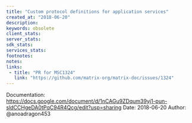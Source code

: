 ```yaml
---
title: "Custom protocol definitions for application services"
created_at: "2018-06-20"
description:
keywords: obsolete
client_stats:
server_stats:
sdk_stats:
services_stats:
footnotes:
notes:
links:
 - title: "PR for MSC1324"
   link: "https://github.com/matrix-org/matrix-doc/issues/1324"
---
```

Documentation: https://docs.google.com/document/d/1nCAGu9ZDqum39yj1-pun-sldCCHgeDA0tPqC94R4Qcg/edit?usp=sharing
Date: 2018-06-20
Author: @anoadragon453

